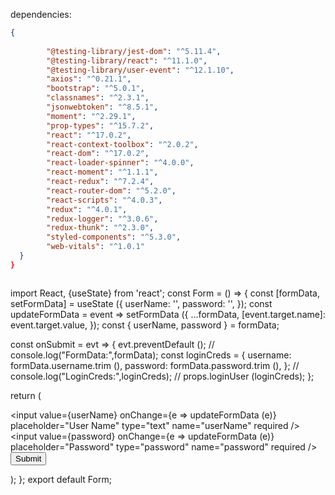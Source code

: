 <!-- # Sign Up as Class Component:
```jsx

import React from 'react';
import Loader from 'react-loader-spinner';
import {Link} from 'react-router-dom';

class SignUp extends React.Component {
  state = {
    credentials: {
      username: '',
      password: '',
      name: '',
    },
  };

  handleChange = event => {
    this.setState ({
      credentials: {
        ...this.state.credentials,
        [event.target.name]: event.target.value,
      },
    });
  };

  signUp = event => {
    event.preventDefault ();
    const URL = 'https://potlucker-planner.herokuapp.com/users/register';
    this.props.signUp (URL, this.state.credentials);
    this.props.history.push ('/redirect');
  };

  render () {
    if (this.props.error !== null) {
      return <h1>Oops! Something went wrong, please try again.</h1>;
    }
    return (
      <section className="loginSection">
        <a href="https://potluck-planner.netlify.com/index.html">
          <button className="homeButton">Home</button>
        </a>
        <div className="loginContainer">
          <form onSubmit={this.signUp} className="loginForm">
            <h2 className="loginTitle">Potluck Planner</h2>
            <input
              className="loginInput"
              type="text"
              name="name"
              value={this.state.credentials.name}
              onChange={this.handleChange}
              placeholder="Name"
            />
            <input
              className="loginInput"
              type="text"
              name="username"
              value={this.state.credentials.username}
              onChange={this.handleChange}
              placeholder="Username"
            />
            <input
              className="loginInput"
              type="password"
              name="password"
              value={this.state.credentials.password}
              onChange={this.handleChange}
              placeholder="Password"
            />

            <button className="loginButton">
              {this.props.registering
                ? <Loader
                    type="ThreeDots"
                    color="#1f2a38"
                    height="12"
                    width="26"
                  />
                : 'Sign Up'}
            </button>
          </form>
          Already have an account?{' '}
          <Link to="/login" className="signUpLink">
            Login In
          </Link>
        </div>
      </section>
    );
  }
}

const mapStateToProps = state => ({
  error: state.signUpReducer.error,
  registering: state.signUpReducer.registering,
});

export default connect (mapStateToProps, {signUp}) (SignUp);




``` -->





dependencies:



```json
{
  
        "@testing-library/jest-dom": "^5.11.4",
        "@testing-library/react": "^11.1.0",
        "@testing-library/user-event": "^12.1.10",
        "axios": "^0.21.1",
        "bootstrap": "^5.0.1",
        "classnames": "^2.3.1",
        "jsonwebtoken": "^8.5.1",
        "moment": "^2.29.1",
        "prop-types": "^15.7.2",
        "react": "^17.0.2",
        "react-context-toolbox": "^2.0.2",
        "react-dom": "^17.0.2",
        "react-loader-spinner": "^4.0.0",
        "react-moment": "^1.1.1",
        "react-redux": "^7.2.4",
        "react-router-dom": "^5.2.0",
        "react-scripts": "^4.0.3",
        "redux": "^4.0.1",
        "redux-logger": "^3.0.6",
        "redux-thunk": "^2.3.0",
        "styled-components": "^5.3.0",
        "web-vitals": "^1.0.1"
  }
}



```




import React, {useState} from 'react';
const Form = () => {
  const [formData, setFormData] = useState ({
    userName: '',
    password: '',
  });
  const updateFormData = event =>
    setFormData ({
      ...formData,
      [event.target.name]: event.target.value,
    });
  const { userName, password } = formData;
  
  const onSubmit = evt => {
  evt.preventDefault ();
  // console.log("FormData:",formData);
  const loginCreds = {
    username: formData.username.trim (),
    password: formData.password.trim (),
  };
  // console.log("LoginCreds:",loginCreds);
  // props.loginUser (loginCreds);
};

  
  
  
  
  return (
    <form>
      <input
        value={userName}
        onChange={e => updateFormData (e)}
        placeholder="User Name"
        type="text"
        name="userName"
        required
      />
      <input
        value={password}
        onChange={e => updateFormData (e)}
        placeholder="Password"
        type="password"
        name="password"
        required
      />
      <button onClick={onSubmit} type="submit">Submit</button>
    </form>
  );
};
export default Form;
